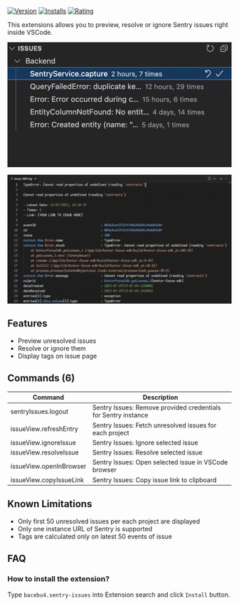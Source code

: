 [![Version](https://img.shields.io/visual-studio-marketplace/v/bacebu4.sentry-issues)](https://marketplace.visualstudio.com/items?itemName=bacebu4.sentry-issues)
[![Installs](https://img.shields.io/visual-studio-marketplace/i/bacebu4.sentry-issues)](https://marketplace.visualstudio.com/items?itemName=bacebu4.sentry-issues)
[![Rating](https://img.shields.io/visual-studio-marketplace/r/bacebu4.sentry-issues)](https://marketplace.visualstudio.com/items?itemName=bacebu4.sentry-issues)

This extensions allows you to preview, resolve or ignore Sentry issues right inside VSCode.

![Demo image](https://raw.githubusercontent.com/bacebu4/sentry-issues/main/img/demo.png)

![Second demo image](https://raw.githubusercontent.com/bacebu4/sentry-issues/main/img/demo2.png)

## Features

- Preview unresolved issues
- Resolve or ignore them
- Display tags on issue page

## Commands (6)

| Command                 | Description                                                    |
| ----------------------- | -------------------------------------------------------------- |
| sentryIssues.logout     | Sentry Issues: Remove provided credentials for Sentry instance |
| issueView.refreshEntry  | Sentry Issues: Fetch unresolved issues for each project        |
| issueView.ignoreIssue   | Sentry Issues: Ignore selected issue                           |
| issueView.resolveIssue  | Sentry Issues: Resolve selected issue                          |
| issueView.openInBrowser | Sentry Issues: Open selected issue in VSCode browser           |
| issueView.copyIssueLink | Sentry Issues: Copy issue link to clipboard                    |

## Known Limitations

- Only first 50 unresolved issues per each project are displayed
- Only one instance URL of Sentry is supported
- Tags are calculated only on latest 50 events of issue

## FAQ

### How to install the extension?

Type `bacebu4.sentry-issues` into Extension search and click `Install` button.

